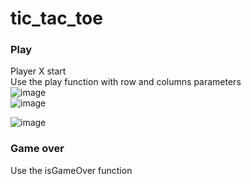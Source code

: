 # tic_tac_toe

### Play

Player X start  
Use the play function with row and columns parameters  
![image](https://user-images.githubusercontent.com/79632804/202591755-81eb37e5-f6a1-4a22-abd3-2171271c26b3.png)  
![image](https://user-images.githubusercontent.com/79632804/202591796-09a8301c-e8e4-40ea-aa12-bab34af97260.png)  
  
![image](https://user-images.githubusercontent.com/79632804/202591688-8e852a60-1c66-41d6-8e64-6603151578f2.png)  

### Game over

Use the isGameOver function  

